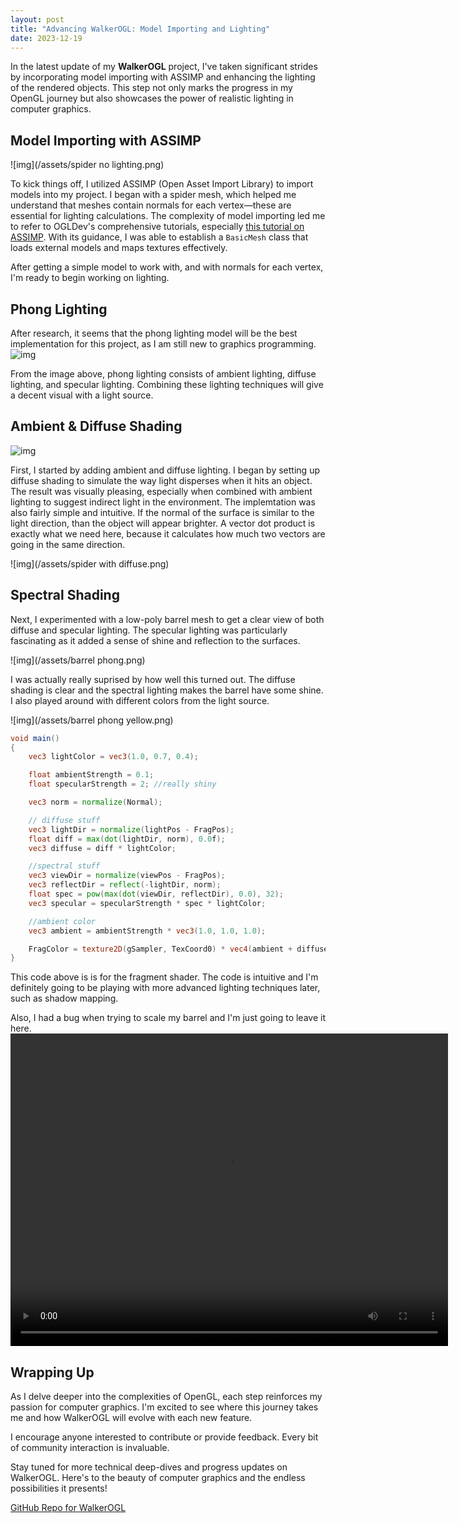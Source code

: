 ```yaml
---
layout: post
title: "Advancing WalkerOGL: Model Importing and Lighting"
date: 2023-12-19
---
```


In the latest update of my **WalkerOGL** project, I've taken significant strides by incorporating model importing with ASSIMP and enhancing the lighting of the rendered objects. This step not only marks the progress in my OpenGL journey but also showcases the power of realistic lighting in computer graphics.

## Model Importing with ASSIMP

![img](/assets/spider no lighting.png)

To kick things off, I utilized ASSIMP (Open Asset Import Library) to import models into my project. I began with a spider mesh, which helped me understand that meshes contain normals for each vertex—these are essential for lighting calculations.
The complexity of model importing led me to refer to OGLDev's comprehensive tutorials, especially [this tutorial on ASSIMP](https://ogldev.org/www/tutorial22/tutorial22.html). With its guidance, I was able to establish a `BasicMesh` class that loads external models and maps textures effectively.

After getting a simple model to work with, and with normals for each vertex, I'm ready to begin working on lighting.

## Phong Lighting

After research, it seems that the phong lighting model will be the best implementation for this project, as I am still new to graphics programming.
![img](https://www.researchgate.net/publication/370763969/figure/fig4/AS:11431281158294913@1684120716990/The-components-of-the-Phong-illumination-model.ppm)

From the image above, phong lighting consists of ambient lighting, diffuse lighting, and specular lighting. Combining these lighting techniques will give a decent visual with a light source.

## Ambient & Diffuse Shading

![img](https://math.hws.edu/graphicsbook/c4/diffuse-vs-specular.png)

First, I started by adding ambient and diffuse lighting. I began by setting up diffuse shading to simulate the way light disperses when it hits an object. The result was visually pleasing, especially when combined with ambient lighting to suggest indirect light in the environment. The implemtation was also fairly simple and intuitive. If the normal of the surface is similar to the light direction, than the object will appear brighter. A vector dot product is exactly what we need here, because it calculates how much two vectors are going in the same direction.

![img](/assets/spider with diffuse.png)

## Spectral Shading

Next, I experimented with a low-poly barrel mesh to get a clear view of both diffuse and specular lighting. The specular lighting was particularly fascinating as it added a sense of shine and reflection to the surfaces.

![img](/assets/barrel phong.png)

I was actually really suprised by how well this turned out. The diffuse shading is clear and the spectral lighting makes the barrel have some shine. I also played around with different colors from the light source.

![img](/assets/barrel phong yellow.png)

```glsl
void main()
{
    vec3 lightColor = vec3(1.0, 0.7, 0.4);

    float ambientStrength = 0.1;
    float specularStrength = 2; //really shiny

    vec3 norm = normalize(Normal);

    // diffuse stuff
    vec3 lightDir = normalize(lightPos - FragPos);
    float diff = max(dot(lightDir, norm), 0.0f);
    vec3 diffuse = diff * lightColor;

    //spectral stuff
    vec3 viewDir = normalize(viewPos - FragPos);
    vec3 reflectDir = reflect(-lightDir, norm);
    float spec = pow(max(dot(viewDir, reflectDir), 0.0), 32);
    vec3 specular = specularStrength * spec * lightColor;

    //ambient color
    vec3 ambient = ambientStrength * vec3(1.0, 1.0, 1.0);

    FragColor = texture2D(gSampler, TexCoord0) * vec4(ambient + diffuse + specular, 1.0);
}
```

This code above is is for the fragment shader. The code is intuitive and I'm definitely going to be playing with more advanced lighting techniques later, such as shadow mapping.

Also, I had a bug when trying to scale my barrel and I'm just going to leave it here.
<video width="700" height="500" controls>
  <source src="/assets/goofybarrel.mp4" type="video/mp4">
  Your browser does not support the video tag.
</video>

## Wrapping Up

As I delve deeper into the complexities of OpenGL, each step reinforces my passion for computer graphics. I'm excited to see where this journey takes me and how WalkerOGL will evolve with each new feature.

I encourage anyone interested to contribute or provide feedback. Every bit of community interaction is invaluable.

Stay tuned for more technical deep-dives and progress updates on WalkerOGL. Here's to the beauty of computer graphics and the endless possibilities it presents!

[GitHub Repo for WalkerOGL](https://github.com/TheSlabby/WalkerOGL) 
